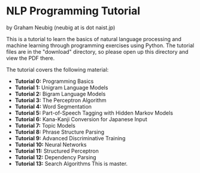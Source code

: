 NLP Programming Tutorial
========================

by Graham Neubig (neubig at is dot naist.jp)

This is a tutorial to learn the basics of natural language processing and machine learning through programming exercises using Python.
The tutorial files are in the "download" directory, so please open up this directory and view the PDF there.

The tutorial covers the following material:

  * **Tutorial 0:** Programming Basics
  * **Tutorial 1:** Unigram Language Models
  * **Tutorial 2:** Bigram Language Models
  * **Tutorial 3:** The Perceptron Algorithm
  * **Tutorial 4:** Word Segmentation
  * **Tutorial 5:** Part-of-Speech Tagging with Hidden Markov Models
  * **Tutorial 6:** Kana-Kanji Conversion for Japanese Input
  * **Tutorial 7:** Topic Models
  * **Tutorial 8:** Phrase Structure Parsing
  * **Tutorial 9:** Advanced Discriminative Training
  * **Tutorial 10:** Neural Networks
  * **Tutorial 11:** Structured Perceptron
  * **Tutorial 12:** Dependency Parsing
  * **Tutorial 13:** Search Algorithms 
  This is master.
